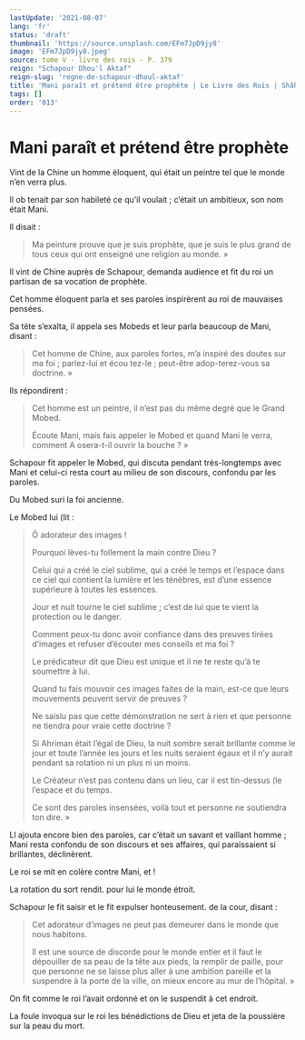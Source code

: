 ```yaml
---
lastUpdate: '2021-08-07'
lang: 'fr'
status: 'draft'
thumbnail: 'https://source.unsplash.com/EFm7JpD9jy8'
image: 'EFm7JpD9jy8.jpeg'
source: tome V - livre des rois - P. 379
reign: "Schapour Dhou'l Aktaf"
reign-slug: 'regne-de-schapour-dhoul-aktaf'
title: 'Mani paraît et prétend être prophète | Le Livre des Rois | Shâhnâmeh'
tags: []
order: '013'
---
```


<!-- LTeX: language=fr -->

# Mani paraît et prétend être prophète

Vint de la Chine un homme éloquent, qui était un peintre tel que le monde n’en verra plus.

Il ob tenait par son habileté ce qu’il voulait ; c’était un ambitieux, son nom était Mani.

Il disait :

> Ma peinture prouve que je suis prophète, que je suis le plus grand de tous ceux qui ont enseigné une religion au monde. »

Il vint de Chine auprès de Schapour, demanda audience et fit du roi un partisan de sa vocation de prophète.

Cet homme éloquent parla et ses paroles inspirèrent au roi de mauvaises pensées.

Sa tête s’exalta, il appela ses Mobeds et leur parla beaucoup de Mani, disant :

> Cet homme de Chine, aux paroles fortes, m’a inspiré des doutes sur ma foi ; parlez-lui et écou tez-le ; peut-être adop-terez-vous sa doctrine. »

Ils répondirent :

> Cet homme est un peintre, il n’est pas du même degré que le Grand Mobed.
>
> Écoute Mani, mais fais appeler le Mobed et quand Mani le verra, comment A osera-t-il ouvrir la bouche ? »

Schapour fit appeler le Mobed, qui discuta pendant très-longtemps avec Mani et celui-ci resta court au milieu de son discours, confondu par les paroles.

Du Mobed suri la foi ancienne.

Le Mobed lui (lit :

> Ô adorateur des images !
>
> Pourquoi lèves-tu follement la main contre Dieu ?
>
> Celui qui a créé le ciel sublime, qui a créé le temps et l’espace dans ce ciel qui contient la lumière et les ténèbres, est d’une essence supérieure à toutes les essences.
>
> Jour et nuit tourne le ciel sublime ; c’est de lui que te vient la protection ou le danger.
>
> Comment peux-tu donc avoir confiance dans des preuves tirées d’images et refuser d’écouter mes conseils et ma foi ?
>
> Le prédicateur dit que Dieu est unique et il ne te reste qu’à te soumettre à lui.
>
> Quand tu fais mouvoir ces images faites de la main, est-ce que leurs mouvements peuvent servir de preuves ?
>
> Ne saislu pas que cette démonstration ne sert à rien et que personne ne tiendra pour vraie cette doctrine ?
>
> Si Ahriman était l’égal de Dieu, la nuit sombre serait brillante comme le jour et toute l’année les jours et les nuits seraient égaux et il n’y aurait pendant sa rotation ni un plus ni un moins.
>
> Le Créateur n’est pas contenu dans un lieu, car il est tin-dessus
(le l’espace et du temps.
>
> Ce sont des paroles insensées, voilà tout et personne ne soutiendra ton dire. »

Ll ajouta encore bien des paroles, car c’était un savant et vaillant homme ; Mani resta confondu de son discours et ses affaires, qui paraissaient si brillantes, déclinèrent.

Le roi se mit en colère contre Mani, et !

La rotation du sort rendit. pour lui le monde étroit.

Schapour le fit saisir et le fit expulser honteusement. de la cour, disant :

> Cet adorateur d’images ne peut pas demeurer dans le monde que nous habitons.
>
> Il est une source de discorde pour le monde entier et il faut le dépouiller de sa peau de la tête aux pieds, la remplir de paille, pour que personne ne se laisse plus aller à une ambition pareille et la suspendre à la porte de la ville, on mieux encore au mur de l’hôpital. »

On fit comme le roi l’avait ordonné et on le suspendit à cet endroit.

La foule invoqua sur le roi les bénédictions de Dieu et jeta de la poussière sur la peau du mort.
